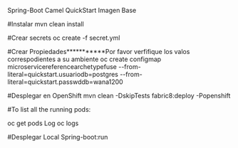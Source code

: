 Spring-Boot Camel QuickStart
Imagen Base

#Instalar
mvn clean install

#Crear secrets
oc create -f secret.yml

#Crear Propiedades***********Por favor verfifique los valos correspodientes a su ambiente
oc create configmap microservicereferencearchetypefuse --from-literal=quickstart.usuariodb=postgres --from-literal=quickstart.passwddb=wana1200

#Desplegar en OpenShift
mvn clean -DskipTests fabric8:deploy -Popenshift

#To list all the running pods:

oc get pods
Log oc logs

#Desplegar Local
Spring-boot:run

